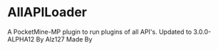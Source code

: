 # AllAPILoader
A PocketMine-MP plugin to run plugins of all API's. Updated to 3.0.0-ALPHA12
By Alz127
Made By 
